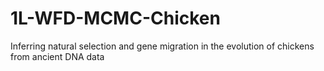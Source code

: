 # 1L-WFD-MCMC-Chicken
Inferring natural selection and gene migration in the evolution of chickens from ancient DNA data
